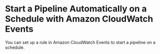 # Start a Pipeline Automatically on a Schedule with Amazon CloudWatch Events<a name="pipelines-trigger-source-schedule"></a>

You can set up a rule in Amazon CloudWatch Events to start a pipeline on a schedule\. 